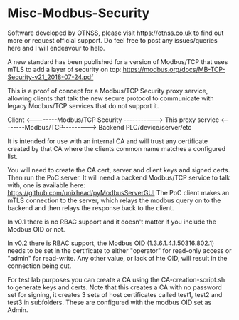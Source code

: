 # Misc-Modbus-Security

Software developed by OTNSS, please visit https://otnss.co.uk to find out more or request official support. Do feel free to post any issues/queries here and I will endeavour to help.

A new standard has been published for a version of Modbus/TCP that uses mTLS to add a layer of security on top: https://modbus.org/docs/MB-TCP-Security-v21_2018-07-24.pdf

This is a proof of concept for a Modbus/TCP Security proxy service, allowing clients that talk the new secure protocol to communicate with legacy Modbus/TCP services that do not support it. 

Client  <--------Modbus/TCP Security -----------> This proxy service <--------Modbus/TCP---------> Backend PLC/device/server/etc

It is intended for use with an internal CA and will trust any certificate created by that CA where the clients common name matches a configured list.

You will need to create the CA cert, server and client keys and signed certs. Then run the PoC server. It will need a backend Modbus/TCP service to talk with, one is available here: https://github.com/unixhead/pyModbusServerGUI
The PoC client makes an mTLS connection to the server, which relays the modbus query on to the backend and then relays the response back to the client.

In v0.1 there is no RBAC support and it doesn't matter if you include the Modbus OID or not.

In v0.2 there is RBAC support, the Modbus OID (1.3.6.1.4.1.50316.802.1) needs to be set in the certificate to either "operator" for read-only access or "admin" for read-write. Any other value, or lack of hte OID, will result in the connection being cut. 



For test lab purposes you can create a CA using the CA-creation-script.sh to generate keys and certs. 
Note that this creates a CA with no password set for signing, it creates 3 sets of host certificates called test1, test2 and test3 in subfolders. These are configured with the modbus OID set as Admin.

